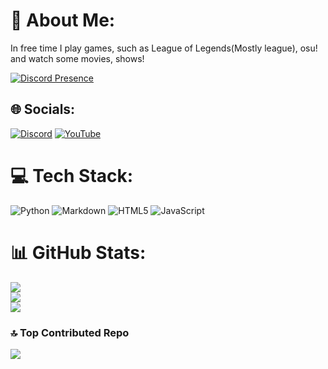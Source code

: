 # 💫 About Me:
In free time I play games, such as League of Legends(Mostly league), osu! and watch some movies, shows!<br>

<a href="https://discord.com/users/670986272377929743"><img src="https://lanyard.cnrad.dev/api/614807913302851594?bg=549654&amp;borderRadius=25px" alt="Discord Presence"></a>
## 🌐 Socials:
[![Discord](https://img.shields.io/badge/Discord-%237289DA.svg?logo=discord&logoColor=white)](https://discord.gg/NMxKTbQcDZ) [![YouTube](https://img.shields.io/badge/YouTube-%23FF0000.svg?logo=YouTube&logoColor=white)](https://youtube.com/@UCDBv7JhXL8ywjPUTRndfZFg) 

# 💻 Tech Stack:
![Python](https://img.shields.io/badge/python-3670A0?style=flat&logo=python&logoColor=ffdd54) ![Markdown](https://img.shields.io/badge/markdown-%23000000.svg?style=flat&logo=markdown&logoColor=white) ![HTML5](https://img.shields.io/badge/html5-%23E34F26.svg?style=flat&logo=html5&logoColor=white) ![JavaScript](https://img.shields.io/badge/javascript-%23323330.svg?style=flat&logo=javascript&logoColor=%23F7DF1E)
# 📊 GitHub Stats:
![](https://github-readme-stats.vercel.app/api?username=vorlie&theme=dark&hide_border=true&include_all_commits=false&count_private=false)<br/>
![](https://github-readme-streak-stats.herokuapp.com/?user=vorlie&theme=dark&hide_border=true)<br/>
![](https://github-readme-stats.vercel.app/api/top-langs/?username=vorlie&theme=dark&hide_border=true&include_all_commits=false&count_private=false&layout=compact)

### 🔝 Top Contributed Repo
![](https://github-contributor-stats.vercel.app/api?username=vorlie&limit=5&theme=dark&combine_all_yearly_contributions=true)

